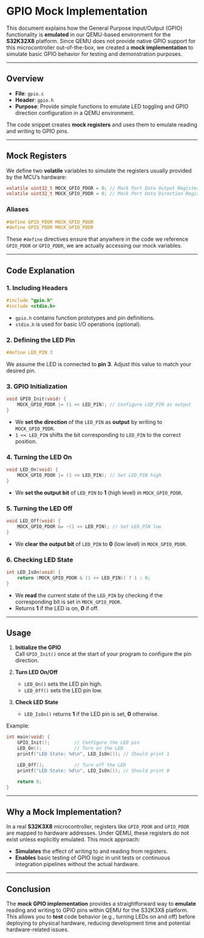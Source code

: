 # GPIO Mock Implementation

This document explains how the General Purpose Input/Output (GPIO) functionality is **emulated** in our QEMU-based environment for the **S32K32X8** platform. Since QEMU does not provide native GPIO support for this microcontroller out-of-the-box, we created a **mock implementation** to simulate basic GPIO behavior for testing and demonstration purposes.

---

## Overview

- **File**: `gpio.c`
- **Header**: `gpio.h`
- **Purpose**: Provide simple functions to emulate LED toggling and GPIO direction configuration in a QEMU environment.

The code snippet creates **mock registers** and uses them to emulate reading and writing to GPIO pins.

---

## Mock Registers

We define two **volatile** variables to simulate the registers usually provided by the MCU’s hardware:

```c
volatile uint32_t MOCK_GPIO_PDOR = 0; // Mock Port Data Output Register
volatile uint32_t MOCK_GPIO_PDDR = 0; // Mock Port Data Direction Register
```

### Aliases

```c
#define GPIO_PDOR MOCK_GPIO_PDOR
#define GPIO_PDDR MOCK_GPIO_PDDR
```

These `#define` directives ensure that anywhere in the code we reference `GPIO_PDOR` or `GPIO_PDDR`, we are actually accessing our mock variables.

---

## Code Explanation

### 1. Including Headers

```c
#include "gpio.h"
#include <stdio.h>
```

- `gpio.h` contains function prototypes and pin definitions.
- `stdio.h` is used for basic I/O operations (optional).

### 2. Defining the LED Pin

```c
#define LED_PIN 3
```

We assume the LED is connected to **pin 3**. Adjust this value to match your desired pin.

### 3. GPIO Initialization

```c
void GPIO_Init(void) {
    MOCK_GPIO_PDDR |= (1 << LED_PIN); // Configure LED_PIN as output
}
```

- We **set the direction** of the `LED_PIN` as **output** by writing to `MOCK_GPIO_PDDR`.
- `1 << LED_PIN` shifts the bit corresponding to `LED_PIN` to the correct position.

### 4. Turning the LED On

```c
void LED_On(void) {
    MOCK_GPIO_PDOR |= (1 << LED_PIN); // Set LED_PIN high
}
```

- We **set the output bit** of `LED_PIN` to **1** (high level) in `MOCK_GPIO_PDOR`.

### 5. Turning the LED Off

```c
void LED_Off(void) {
    MOCK_GPIO_PDOR &= ~(1 << LED_PIN); // Set LED_PIN low
}
```

- We **clear the output bit** of `LED_PIN` to **0** (low level) in `MOCK_GPIO_PDOR`.

### 6. Checking LED State

```c
int LED_IsOn(void) {
    return (MOCK_GPIO_PDOR & (1 << LED_PIN)) ? 1 : 0;
}
```

- We **read** the current state of the `LED_PIN` by checking if the corresponding bit is set in `MOCK_GPIO_PDOR`.
- Returns **1** if the LED is on, **0** if off.

---

## Usage

1. **Initialize the GPIO**  
   Call `GPIO_Init()` once at the start of your program to configure the pin direction.

2. **Turn LED On/Off**

   - `LED_On()` sets the LED pin high.
   - `LED_Off()` sets the LED pin low.

3. **Check LED State**
   - `LED_IsOn()` returns **1** if the LED pin is set, **0** otherwise.

Example:

```c
int main(void) {
    GPIO_Init();         // Configure the LED pin
    LED_On();            // Turn on the LED
    printf("LED State: %d\n", LED_IsOn()); // Should print 1

    LED_Off();           // Turn off the LED
    printf("LED State: %d\n", LED_IsOn()); // Should print 0

    return 0;
}
```

---

## Why a Mock Implementation?

In a real **S32K3X8** microcontroller, registers like `GPIO_PDOR` and `GPIO_PDDR` are mapped to hardware addresses. Under QEMU, these registers do not exist unless explicitly emulated. This mock approach:

- **Simulates** the effect of writing to and reading from registers.
- **Enables** basic testing of GPIO logic in unit tests or continuous integration pipelines without the actual hardware.

---

## Conclusion

The **mock GPIO implementation** provides a straightforward way to **emulate** reading and writing to GPIO pins within QEMU for the S32K3X8 platform. This allows you to **test** code behavior (e.g., turning LEDs on and off) before deploying to physical hardware, reducing development time and potential hardware-related issues.
